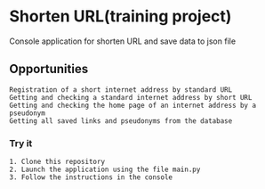 # Shorten URL(training project)
Console application for shorten URL and save data to json file

## Opportunities
    Registration of a short internet address by standard URL
    Getting and checking a standard internet address by short URL
    Getting and checking the home page of an internet address by a pseudonym
    Getting all saved links and pseudonyms from the database

### Try it
    1. Clone this repository
    2. Launch the application using the file main.py
    3. Follow the instructions in the console
